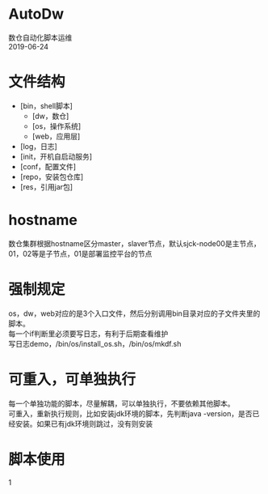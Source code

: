 # AutoDw
数仓自动化脚本运维      
2019-06-24  

# 文件结构
+ [bin，shell脚本]
    + [dw，数仓]
    + [os，操作系统]
    + [web，应用层]
+ [log，日志]
+ [init，开机自启动服务]
+ [conf，配置文件]
+ [repo，安装包仓库]
+ [res，引用jar包]

# hostname
数仓集群根据hostname区分master，slaver节点，默认sjck-node00是主节点，01，02等是子节点，01是部署监控平台的节点

# 强制规定
os，dw，web对应的是3个入口文件，然后分别调用bin目录对应的子文件夹里的脚本。  
每一个if判断里必须要写日志，有利于后期查看维护   
写日志demo，/bin/os/install_os.sh，/bin/os/mkdf.sh

# 可重入，可单独执行
每一个单独功能的脚本，尽量解耦，可以单独执行，不要依赖其他脚本。  
可重入，重新执行规则，比如安装jdk环境的脚本，先判断java -version，是否已经安装。如果已有jdk环境则跳过，没有则安装
 
# 脚本使用
1


